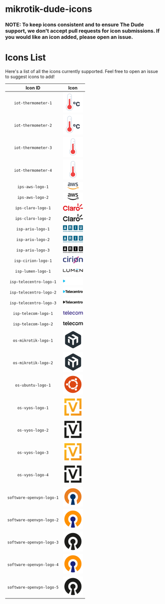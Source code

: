# mikrotik-dude-icons

<h3>NOTE: To keep icons consistent and to ensure The Dude support, we don't accept pull requests for icon submissions. If you would like an icon added, please open an issue.<h3>

# Icons List

Here's a list of all the icons currently supported. Feel free to open an issue to suggest icons to add!

|      Icon ID              |                         Icon                                   |
| :-----------------------: | :------------------------------------------------------------: |
| `iot-thermometer-1`       | <img src="./images/iot-thermometer-1.svg" width="64">          |
| `iot-thermometer-2`       | <img src="./images/iot-thermometer-2.svg" width="64">          |
| `iot-thermometer-3`       | <img src="./images/iot-thermometer-3.svg" width="64">          |
| `iot-thermometer-4`       | <img src="./images/iot-thermometer-4.svg" width="64">          |
| `ips-aws-logo-1`          | <img src="./images/ips-aws-logo-1.svg" width="64">             |
| `ips-aws-logo-2`          | <img src="./images/ips-aws-logo-2.svg" width="64">             |
| `ips-claro-logo-1`        | <img src="./images/ips-claro-logo-1.svg" width="64">           |
| `ips-claro-logo-2`        | <img src="./images/ips-claro-logo-2.svg" width="64">           |
| `isp-ariu-logo-1`         | <img src="./images/isp-ariu-logo-1.svg" width="64">            |
| `isp-ariu-logo-2`         | <img src="./images/isp-ariu-logo-2.svg" width="64">            |
| `isp-ariu-logo-3`         | <img src="./images/isp-ariu-logo-3.svg" width="64">            |
| `isp-cirion-logo-1`       | <img src="./images/isp-cirion-logo-1.svg" width="64">          |
| `isp-lumen-logo-1`        | <img src="./images/isp-lumen-logo-1.svg" width="64">           |
| `isp-telecentro-logo-1`   | <img src="./images/isp-telecentro-logo-1.svg" width="64">      |
| `isp-telecentro-logo-2`   | <img src="./images/isp-telecentro-logo-2.svg" width="64">      |
| `isp-telecentro-logo-3`   | <img src="./images/isp-telecentro-logo-3.svg" width="64">      |
| `isp-telecom-logo-1`      | <img src="./images/isp-telecom-logo-1.svg" width="64">         |
| `isp-telecom-logo-2`      | <img src="./images/isp-telecom-logo-2.svg" width="64">         |
| `os-mikrotik-logo-1`      | <img src="./images/os-mikrotik-logo-1.svg" width="64">         |
| `os-mikrotik-logo-2`      | <img src="./images/os-mikrotik-logo-2.svg" width="64">         |
| `os-ubuntu-logo-1`        | <img src="./images/os-ubuntu-logo-1.svg" width="64">           |
| `os-vyos-logo-1`          | <img src="./images/os-vyos-logo-1.svg" width="64">             |
| `os-vyos-logo-2`          | <img src="./images/os-vyos-logo-2.svg" width="64">             |
| `os-vyos-logo-3`          | <img src="./images/os-vyos-logo-3.svg" width="64">             |
| `os-vyos-logo-4`          | <img src="./images/os-vyos-logo-4.svg" width="64">             |
| `software-openvpn-logo-1` | <img src="./images/software-openvpn-logo-1.svg" width="64">    |
| `software-openvpn-logo-2` | <img src="./images/software-openvpn-logo-2.svg" width="64">    |
| `software-openvpn-logo-3` | <img src="./images/software-openvpn-logo-3.svg" width="64">    |
| `software-openvpn-logo-4` | <img src="./images/software-openvpn-logo-4.svg" width="64">    |
| `software-openvpn-logo-5` | <img src="./images/software-openvpn-logo-5.svg" width="64">    |



